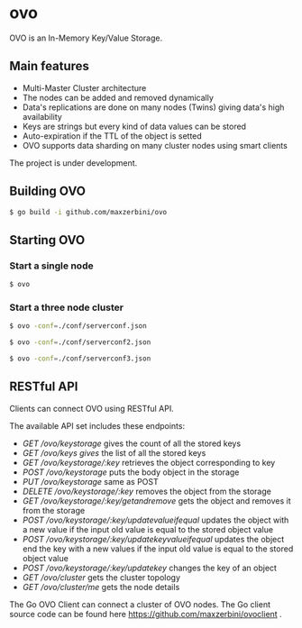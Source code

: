 # ovo

OVO is an In-Memory Key/Value Storage.

## Main features
- Multi-Master Cluster architecture
- The nodes can be added and removed dynamically
- Data's replications are done on many nodes (Twins) giving data's high availability
- Keys are strings but every kind of data values can be stored
- Auto-expiration if the TTL of the object is setted
- OVO supports data sharding on many cluster nodes using smart clients

The project is under development.

## Building OVO

```bash
$ go build -i github.com/maxzerbini/ovo
```

## Starting OVO
### Start a single node
```bash
$ ovo
```
### Start a three node cluster
```bash
$ ovo -conf=./conf/serverconf.json

$ ovo -conf=./conf/serverconf2.json

$ ovo -conf=./conf/serverconf3.json
```

## RESTful API
Clients can connect OVO using RESTful API. 

The available API set includes these endpoints:
- _GET /ovo/keystorage_ gives the count of all the stored keys
- _GET /ovo/keys gives_ the list of all the stored keys
- _GET /ovo/keystorage/:key_ retrieves the object corresponding to key 
- _POST /ovo/keystorage_ puts the body object in the storage
- _PUT /ovo/keystorage_ same as POST
- _DELETE /ovo/keystorage/:key_ removes the object from the storage
- _GET /ovo/keystorage/:key/getandremove_ gets the object and removes it from the storage
- _POST /ovo/keystorage/:key/updatevalueifequal_ updates the object with a new value if the input old value is equal to the stored object value 
- _POST /ovo/keystorage/:key/updatekeyvalueifequal_ updates the object end the key with a new values if the input old value is equal to the stored object value
- _POST /ovo/keystorage/:key/updatekey_ changes the key of an object 
- _GET /ovo/cluster_ gets the cluster topology
- _GET /ovo/cluster/me_ gets the node details

The Go OVO Client can connect a cluster of OVO nodes. The Go client source code can be found here https://github.com/maxzerbini/ovoclient .